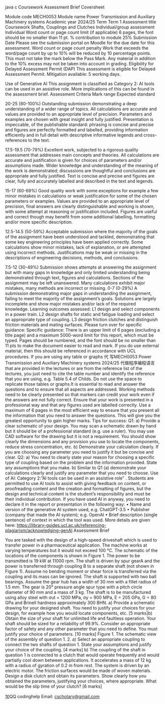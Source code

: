java c Coursework Assessment Brief Coversheet

Module code MECH0053 Module name Power Transmission and Auxiliary Machinery systems Academic year 2024/25 Term Term 1 Assessment title Coursework Shafts, Couplings and Clutches Individual/group assessment Individual Word count or page count limit (if applicable) 6 pages, the font should be no smaller than 11 pt. % contribution to module 25% Submission Date Please see the submission portal on Moodle for the due date for this assessment. Word count or page count penalty Work that exceeds the word/page count by up to 10% will be reduced by 10 percentage points. This must not take the mark below the Pass Mark. Any material in addition to the 10% excess may not be taken into account in grading. Eligibility for Delayed Assessment Permit (DAP) This assessment is eligible for Delayed Assessment Permit. Mitigation available: 5 working days.

Use of Generative AI This assignment is classified as Category 2: AI tools can be used in an assistive role. More implications of this can be found in the assessment brief. Assessment Criteria Mark range Expected standard

20-25 (80-100%) Outstanding submission demonstrating a deep understanding of a wider range of topics. All calculations are accurate and values are provided to an appropriate level of precision. Parameters and examples are chosen with great insight and fully justified. Presentation is impeccable, of the publishable standard: phrasing is concise and precise and figures are perfectly formatted and labelled, providing information efficiently and in full detail with descriptive informative legends and cross-references to the text.

17.5-19.5 (70-79%) Excellent work, subjected to a rigorous quality assessment that addresses main concepts and theories. All calculations are accurate and justification is given for choices of parameters and/or assumptions made. Wider knowledge and understanding of the meaning of the work is demonstrated; discussions are thoughtful and conclusions are appropriate and fully justified. Text is concise and precise and figures are clear, fully and accurately labelled and described in the text and legends.

15-17 (60-69%) Good quality work with some exceptions for example a few minor mistakes in calculations or weak justification for some of the chosen parameters or examples. Values are provided to an appropriate level of precision, final answers are clearly distinguishable and working is shown, with some attempt at reasoning or justification included. Figures are useful and correct though may benefit from some additional labelling, formatting and/or more specific description.

12.5-14.5 (50-59%) Acceptable submission where the majority of the goals of the assignment have been understood and tackled, demonstrating that some key engineering principles have been applied correctly. Some calculations show minor mistakes, lack of explanation, or are attempted using incorrect methods. Justifications may be weak or missing in the descriptions of engineering decisions, methods, and conclusions.

7.5-12 (30-49%) Submission shows attempts at answering the assignment but with many gaps in knowledge and only limited understanding being demonstrated through text, figures and calculations. Sections of the assignment may be left unanswered. Many calculations exhibit major mistakes, many methods are incorrect or missing. 0-7 (0-29%) A submission demonstrating major gaps in understanding the assignment, failing to meet the majority of the assignment’s goals. Solutions are largely incomplete and show major mistakes and/or lack of the required knowledge. Learning outcomes assessed: L1 design and select components in a power train. L2 design shafts for static and fatigue loading and select an appropriate type of coupling. L3 design friction clutches and distinguish friction materials and mating surfaces. Please turn over for specific guidance: Specific guidance: There is an upper limit of 6 pages (excluding a title page) and a maximum 5000-word limit for this report, which must be typed. Pages should be numbered, and the font should be no smaller than 11 pts to make the document easier to read and mark. If you do use external material, then this should be referenced in accordance with UCL procedures. If you are using any table or graphs 代 写MECH0053 Power Transmission and Auxiliary Machinery systems 2024/25 代做程序编程语言that are provided in the lectures or are from the reference list of the lectures, you just need to cite the table number and identify the reference that you are using, e.g. Table 5.4 of Childs. Do not use the space to replicate those tables or graphs.It is essential to read and answer the questions and to ensure that all aspects are addressed. Working methods need to be clearly presented so that markers can credit your work even if the answers are not fully correct. Ensure that your work is presented in a professional way and that any figures used are labelled correctly. Use a maximum of 6 pages in the most efficient way to ensure that you present all the information that you need to answer the questions. This will give you the greatest opportunity to gain higher marks. Tips for success: Q1: a) Provide a clear schematic of your design. You may scan a schematic drawn by hand but it should be of a professional standard (e.g. use a ruler). You may use CAD software for the drawing but it is not a    requirement. You should show clearly the dimensions and any provision you use to locate the components, reduce stress concentration, etc. b) Demonstrate your calculation clearly. If you are choosing any parameter you need to justify it but be concise and clear. Q2: a) You need to clearly state your reason for choosing a specific type of coupling based on the problem and the information provided. State any assumptions that you make. b) Similar to Q1 (a) demonstrate your calculations clearly and justify any parameter that you need to choose. Use of AI: Category 2:”AI tools can be used in an assistive role” . Students are permitted to use AI tools to assist with giving feedback on content, or proofreading content and the creation and formatting of figures, but the design and technical content is the student’s responsibility and must be their individual contribution. If you have used AI in anyway, you need to declare it in the report or presentation in the following way: • Name and version of the generative AI system used, e.g. ChatGPT-3.5 • Publisher (company that made the AI system); e.g. OpenAI •     Brief description (single sentence) of context in which the tool was used. More details are given here: https://library-guides.ucl.ac.uk/referencing-plagiarism/acknowledging-genAI Assessment Brief

You are tasked with the design of a high-speed driveshaft which is used to transfer power in a pharmaceutical application. The machine works at varying temperatures but it would not exceed 100 °C. The schematic of the locations of the components is shown in Figure 1. The power to be transmitted is 19 kW at 11000 rpm. The shaft is driven by spur gearA and the power is transferred through coupling B to a separate shaft (not shown in Figure 1). Assume no bending moment or shear force is transferred via the coupling and its mass can be ignored. The shaft is supported with two ball bearings. Assume the gear hub has a width of 30 mm with a fillet radius of 1.5 mm. The gear is 20° pressure angle spur type with a pitch circle diameter of 90 mm and a mass of 3 kg. The shaft is to be manufactured using alloy steel with σut  = 1200  MPa, σy   = 900  MPa, E  = 205  GPa, G  = 80  GPa and Brinell hardness approximately 300 BHN. a)  Provide a schematic drawing for your designed shaft. You need to justify your choices for your design, for example how you would locate components, etc.   [5 marks]b)  Obtain the size of your shaft for unlimited life and faultless operation. Your shaft should be sized for a reliability of 99.9%. Consider an appropriate factor of safety and any other parameter that you need to define. You must justify your choice of parameters.  [10 marks]
Figure 1. The schematic view of the assembly of question 1. 2. a)  Select  an  appropriate  coupling  to  connect  the  two  shafts  of  question  1.  State  your assumptions and justify your choice of the coupling.       [4 marks] b)  The  coupling  of  the  shaft  in  question  1  is  connected  to  a  clutch  that would  operate frequently and would partially cool down between applications. It accelerates a mass of 12 kg with a radius of gyration of 0.2 m from rest. The system is driven by an electric motor. The friction surfaces would be made of woven materials. Design a disk clutch and obtain its parameters. Show clearly how you obtained the parameters, justifying your choices, where appropriate. What would be the slip time of your clutch?    [6 marks]

加QQ codinghelp Email: cscholary@gmail.com

